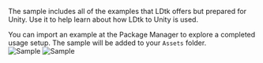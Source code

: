 The sample includes all of the examples that LDtk offers but prepared for Unity. Use it to help learn about how LDtk to Unity is used.

You can import an example at the Package Manager to explore a completed usage setup. The sample will be added to your `Assets` folder.  
![Sample](https://github.com/Cammin/LDtkUnity/blob/master/DocImages~/SamplePackageManager.png)
![Sample](https://github.com/Cammin/LDtkUnity/blob/master/DocImages~/SampleProjectView.png)